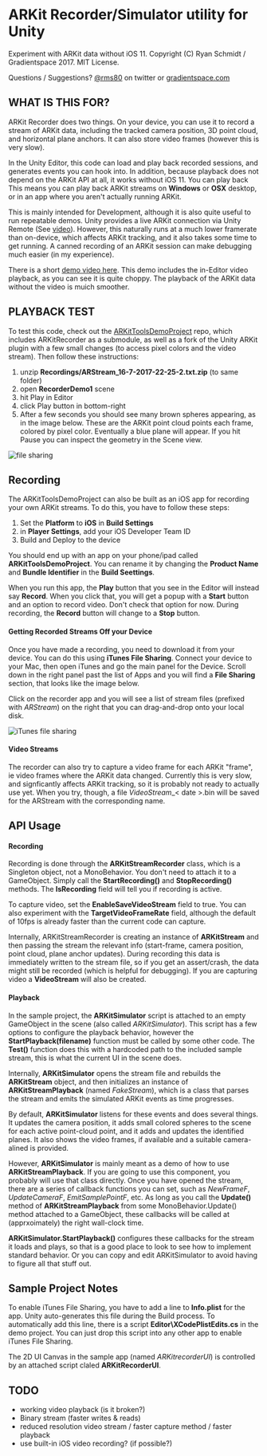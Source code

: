 # ARKit Recorder/Simulator utility for Unity #

Experiment with ARKit data without iOS 11.
Copyright (C) Ryan Schmidt / Gradientspace 2017.
MIT License.

Questions / Suggestions? [@rms80](https://twitter.com/rms80) on twitter or [gradientspace.com](www.gradientspace.com)

## WHAT IS THIS FOR?

ARKit Recorder does two things. On your device, you can use it to record a stream of ARKit data, including the tracked camera position, 3D point cloud, and horizontal plane anchors. It can also store video frames (however this is very slow).

In the Unity Editor, this code can load and play back recorded sessions, and generates events you can hook into. In addition, because playback does not depend on the ARKit API at all, it works without iOS 11. You can play back This means you can play back ARKit streams on **Windows** or **OSX** desktop, or in an app where you aren't actually running ARKit. 

This is mainly intended for Development, although it is also quite useful to run repeatable demos. Unity provides a live ARKit connection via Unity Remote  (See [video](https://www.youtube.com/watch?v=kxPOCYb_1Y8)). However, this naturally runs at a much lower framerate than on-device, which affects ARKit tracking, and it also takes some time to get running. A canned recording of an ARKit session can make debugging much easier (in my experience).

There is a short [demo video here](https://twitter.com/rms80/status/886428111516168195). This demo includes the in-Editor video playback, as you can see it is quite choppy. The playback of the ARKit data without the video is muich smoother.


## PLAYBACK TEST

To test this code, check out the [ARKitToolsDemoProject](https://bitbucket.org/gradientspace/arkittoolsdemoproject) repo, which includes ARKitRecorder as a submodule, as well as a fork of the Unity ARKit plugin with a few small changes (to access pixel colors and the video stream). Then follow these instructions:

1. unzip **Recordings/ARStream_16-7-2017-22-25-2.txt.zip** (to same folder)
2. open **RecorderDemo1** scene
3. hit Play in Editor
4. click Play button in bottom-right
5. After a few seconds you should see many brown spheres appearing, as in the image below. These are the ARKit point cloud points each frame, colored by pixel color. Eventually a blue plane will appear. If you hit Pause you can inspect the geometry in the Scene view.

![file sharing](https://bytebucket.org/gradientspace/arkitrecorder/raw/c66e529803a37bbff852fb3e531355306124be5a/doc/playback_in_editor.png)

## Recording

The ARKitToolsDemoProject can also be built as an iOS app for recording your own ARKit streams. To do this, you have to follow these steps:

1. Set the **Platform** to **iOS** in **Build Settings**
2. in **Player Settings**, add your iOS Developer Team ID
3. Build and Deploy to the device

You should end up with an app on your phone/ipad called **ARKitToolsDemoProject**. You can rename it by changing the **Product Name** and **Bundle Identifier** in the **Build Seettings**.

When you run this app, the **Play** button that you see in the Editor will instead say **Record**. When you click that, you will get a popup with a **Start** button and an option to record video. Don't check that option for now. During recording, the **Record** button will change to a **Stop** button.

#### Getting Recorded Streams Off your Device

Once you have made a recording, you need to download it from your device. You can do this using **iTunes File Sharing**. Connect your device to your Mac, then open iTunes and go the main panel for the Device. Scroll down in the right panel past the list of Apps and you will find a **File Sharing** section, that looks like the image below. 

Click on the recorder app and you will see a list of stream files (prefixed with *ARStream*) on the right that you can drag-and-drop onto your local disk. 

![iTunes file sharing](https://bytebucket.org/gradientspace/arkitrecorder/raw/c66e529803a37bbff852fb3e531355306124be5a/doc/iTunesSharing.png)


#### Video Streams

The recorder can also try to capture a video frame for each ARKit "frame", ie video frames where the ARKit data changed. Currently this is very slow, and signficantly affects ARKit tracking, so it is probably not ready to actually use yet. When you try, though, a file *VideoStream*_< date >.bin will be saved for the ARStream with the corresponding name. 




## API Usage


#### Recording

Recording is done through the **ARKitStreamRecorder** class, which is a Singleton object, not a MonoBehavior. You don't need to attach it to a GameObject. Simply call the **StartRecording()** and **StopRecording()** methods. The **IsRecording** field will tell you if recording is active.

To capture video, set the **EnableSaveVideoStream** field to true. You can also experiment with the **TargetVideoFrameRate** field, although the default of 10fps is already faster than the current code can capture.

Internally, ARKitStreamRecorder is creating an instance of **ARKitStream** and then passing the stream the relevant info (start-frame, camera position, point cloud, plane anchor updates). During recording this data is immediately written to the stream file, so if you get an assert/crash, the data might still be recorded (which is helpful for debugging). If you are capturing video a **VideoStream** will also be created. 


#### Playback

In the sample project, the **ARKitSimulator** script is attached to an empty GameObject in the scene (also called *ARKitSimulator*). This script has a few options to configure the playback behavior, however the **StartPlayback(filename)** function must be called by some other code. The **Test()** function does this with a hardcoded path to the included sample stream, this is what the current UI in the scene does.

Internally, **ARKitSimulator** opens the stream file and rebuilds the **ARKitStream** object, and then initializes an instance of **ARKitStreamPlayback** (named *FakeStream*), which is a class that parses the stream and emits the simulated ARKit events as time progresses.

By default, **ARKitSimulator** listens for these events and does several things. It updates the camera position, it adds small colored spheres to the scene for each active point-cloud point, and it adds and updates the identified planes. It also shows the video frames, if available and a suitable camera-alined is provided.

However, **ARKitSimulator** is mainly meant as a demo of how to use **ARKitStreamPlayback**. If you are going to use this component, you probably will use that class directly. Once you have opened the stream, there are a series of callback functions you can set, such as *NewFrameF*, *UpdateCameraF*, *EmitSamplePointF*, etc. As long as you call the **Update()** method of **ARKitStreamPlayback** from some MonoBehavior.Update() method attached to a GameObject, these callbacks will be called at (apprxoimately) the right wall-clock time.

**ARKitSimulator.StartPlayback()** configures these callbacks for the stream it loads and plays, so that is a good place to look to see how to implement standard behavior. Or you can copy and edit ARKitSimulator to avoid having to figure all that stuff out.




## Sample Project Notes

To enable iTunes File Sharing, you have to add a line to **Info.plist** for the app. Unity auto-generates this file during the Build process. To automatically add this line, there is a script **Editor\XCodePlistEdits.cs** in the demo project. You can just drop this script into any other app to enable iTunes File Sharing.

The 2D UI Canvas in the sample app (named *ARKitrecorderUI*) is controlled by an attached script claled **ARKitRecorderUI**. 



## TODO

* working video playback (is it broken?)
* Binary stream (faster writes & reads)
* reduced resolution video stream / faster capture method / faster playback
* use built-in iOS video recording? (if possible?)

